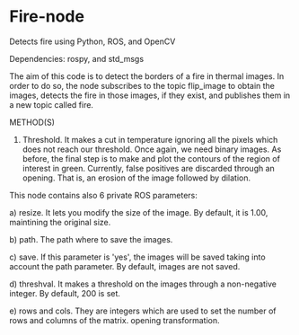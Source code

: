 # Fire-node
Detects fire using Python, ROS, and OpenCV

Dependencies: rospy, and std_msgs

The aim of this code is to detect the borders of a fire in thermal images. In order to do so, the node subscribes to the topic flip_image to obtain the images, detects the fire in those images, if they exist, and publishes them in a new topic called fire.

METHOD(S)

1) Threshold. It makes a cut in temperature ignoring all the pixels which does not reach our threshold. Once again, we need binary images. As before, the final step is to make and plot the contours of the region of interest in green. Currently, false positives are discarded through an opening. That is, an erosion of the image followed by dilation.

This node contains also 6 private ROS parameters:

a) resize. It lets you modify the size of the image. By default, it is 1.00, maintining the original size.

b) path. The path where to save the images.

c) save. If this parameter is 'yes', the images will be saved taking into account the path parameter. By default, images are not saved.

d) threshval. It makes a threshold on the images through a non-negative integer. By default, 200 is set.

e) rows and cols. They are integers which are used to set the number of rows and columns of the matrix.  opening transformation.


